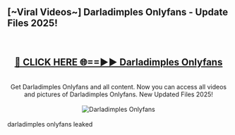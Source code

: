 <h2>[~Viral Videos~] Darladimples Onlyfans - Update Files 2025!</h2>
<br>
<div align="center">
<h2><a href="https://betterlinks.top/A2PfLJ" rel="nofollow">🔴 CLICK HERE 🌐==►► Darladimples Onlyfans</a></h2>
<br>
Get Darladimples Onlyfans and all content. Now you can access all videos and pictures of Darladimples Onlyfans. New Updated Files 2025!
<br>
<br>
<a href="https://betterlinks.top/A2PfLJ" rel="nofollow" data-target="animated-image.originalLink"><img src="https://i.ibb.co.com/WyWwxjT/player-gif2.gif" alt="Darladimples Onlyfans" style="max-width: 100%; display: inline-block;" data-target="animated-image.originalImage"></a>
</div>
<br>
darladimples onlyfans leaked